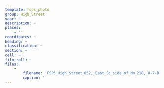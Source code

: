 ```yaml
---
template: fsps_photo
group: High_Street
year: ~
description: ~
places:
    - ''
coordinates: ~
heading: ~
classification: ~
section: ~
cell: ~
film_roll: ~
files:
    -
        filename: 'FSPS_High_Street_052,_East_St_side_of_No_218,_8-7-D.png'
        caption: ''
---
```

